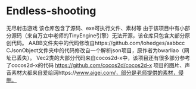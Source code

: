 # Endless-shooting
无尽射击游戏
该仓库包含了源码、exe可执行文件、素材等
由于该项目中有小部分源码（来自万立中老师的TinyEngine引擎）无法开源，该仓库只包含大部分原创代码。
AABB文件夹中的代码修改自https://github.com/lohedges/aabbcc
CJsonObject文件夹中的代码修改自一个解析json项目，原作者为bwarliao（网址已丢失）。
Vec2类的大部分代码来自cocos2d-x中，该项目还有很多部分参考了cocos2d-x的代码 https://github.com/cocos2d/cocos2d-x
项目的图片、声音素材大都来自爱给网https://www.aigei.com/，部分是老师提供的素材，侵删。
